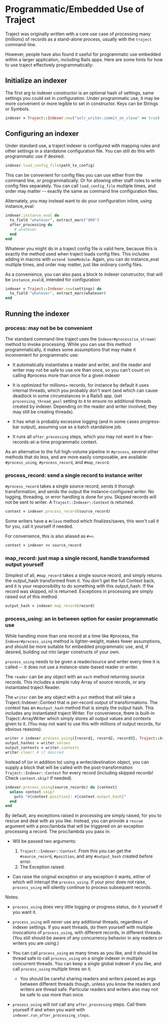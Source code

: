 # Programmatic/Embedded Use of Traject

Traject was originally written with a core use case of processing many (millions) of records as a stand-alone process, usually with the `traject` command-line.

However, people have also found it useful for programmatic use embedded within a larger application, including Rails apps. Here are some hints for how to use traject effectively programmatically:

## Initialize an indexer

The first arg to indexer constructor is an optional hash of settings, same settings you could set in configuration. Under programmatic use, it may be more convenient or more legible to set in constructor. Keys can be Strings or Symbols.

```ruby
indexer = Traject::Indexer.new("solr_writer.commit_on_close" => true)
```

## Configuring an indexer

Under standard use, a traject indexer is configured with mapping rules and other settings in a standalone configuration file. You can still do this with programmatic use if desired:

```ruby
indexer.load_config_file(path_to_config)
```

This can be convenient for config files you can use either from the command line, or programmatically. Or for allowing other staff roles to write config files separately. You can call `load_config_file` multiple times, and order may matter -- exactly the same as command line configuration files.

Alternately, you may instead want to do your configuration inline, using instance_eval:

```ruby
indexer.instance_eval do
  to_field "whatever", extract_marc("800")
  after_processing do
    # whatever
  end
end
```

Whatever you might do in a traject config file is valid here, because this is exactly the method used when traject loads config files. This includes adding in macros with `extend SomeModule`. Again, you can do instance_eval multiple times, and order may matter, just like ordinary config files.

As a convenience, you can also pass a block to indexer constructor, that will be `instance_eval`d, intended for configuration:

```ruby
indexer = Traject::Indexer.new(settings) do
  to_field "whatever", extract_marc(whatever)
end
```

## Running the indexer

### process: may not be be convenient

The standard command-line traject uses the `Indexer#process(io_stream)` method to invoke processing. While you can use this method programmatically, it makes some assumptions that may make it inconvenient for programmatic use:

* It automatically instantiates a reader and writer, and the reader and writer may not be safe to use ore than once, so you can't count on calling #process more than once for a given indexer

* It is optimized for millions+ records, for instance by default it uses internal threads, which you probably don't want (and which can cause deadlock in some circumstances in a Rails5 app. (set `processing_thread_pool` setting to `0` to ensure no additional threads created by indexer. Depending on the reader and writer involved, they may still be creating threads).

* It has what is probably excessive logging (and in some cases progress-bar output), assuming use as a batch standalone job.

* It runs all `after_processing` steps, which you may not want in a few-records-at-a-time programmatic context.

As an alternative to the full high-volume pipeline in `#process`, several other methods
that do less, and are more easily composable, are available: `#process_using`, `#process_record`, and `#map_record`.

### process_record: send a single record to instance writer

`#process_record` takes a single source record, sends it thorugh transformation, and sends the output the instance-configured writer. No logging, threading, or error handling is done for you. Skipped records will not be sent to writer. A `Traject::Indexer::Context` is returned.

```ruby
context = indexer.process_record(source_record)
```

Some writers have a `#close` method which finalizes/saves, this won't call it for you,
call it yourself if needed.

For convenience, this is also aliased as `#<<`.

```ruby
context = indexer << source_record
```

### map_record: just map a single record, handle transformed output yourself

Simplest of all, `#map_record` takes a single source record, and simply returns the output_hash
transformed from it. You don't get the full Context back, and it is your responsibility to do something with this output_hash. If the record was skipped, nil is returned. Exceptions
in processing are simply raised out of this method.

```ruby
output_hash = indexer.map_record(record)
```

### process_using: an in between option for easier programmatic use

While handling more than one record at a time like #process, the `Indexer#process_using` method is lighter-weight, makes fewer assumptions, and should be more suitable for embedded programmatic use, and, if desired, building out into larger constructs of your own.

`process_using` needs to be given a reader/source and writer every time it is called -- it does not use a instance-state-based reader or writer.

The `reader` can be any object with an `each` method returning source records. This includes a simple ruby Array of source records, or any instantiated traject Reader.

The `writer` can be any object with a `put` method that will take a Traject::Indexer::Context that is per-record output of transformations. The context has an `#output_hash` method that is simply the output hash. This includes any instantiated traject Writer. For convenience, there is built-in Traject::ArrayWriter which simply stores all output values and contexts given to it. (You may not want to use this with millions of output records, for obvious reasons).

```ruby
writer = indexer.process_using([record1, record2, record3], Traject::ArrayWriter.new)
output_hashes = writer.values
output_contexts = writer.contexts
writer.clear! # if desired
```

Instead of (or in addition to) using a writer/destination object, you can supply a block
that will be called with the post-transformation `Traject::Indexer::Context` for every
record (including skipped records! Check `context.skip?` if needed).

```ruby
indexer.process_using(source_records) do |context|
  unless context.skip?
    puts "#{context.position}: #{context.output_hash}"
  end
end
```

By default, any exceptions raised in processing are simply raised, for you to rescue and
deal with as you like. Instead, you can provide a `rescue` argument with a proc/lambda
that will be triggered on an exception processing a record. The proc/lambda you pass in:


  * Will be passed two arguments:
    1. `Traject::Indexer::Context`. From this you can get the `#source_record`, `#position`, and any `#output_hash` created before error.
    2. The Exception raised.

  * Can raise the original exception or any exception it wants, either of which will interupt the `process_using`. If your proc does not raise, `process_using` will silently continue to process subsequent records.

Notes:

* `process_using` does very little logging or progress status, do it yourself if you want it.

* `process_using` will _never_ use any additional threads, regardless of indexer settings. If you want threads, do them yourself with multiple invocations of `process_using`, with different records, in different threads. (You still should be aware of any concurrency behavior in any readers or writers you are using.)

* You can call `process_using` as many times as you like, and it should be thread safe to call `process_using` on a single indexer in multiple concurrent threads. You can keep a single global indexer if you like, and call `process_using` multiple times on it.
  * You should be careful sharing readers and writers passed as args between different threads though, unless you know the readers and writers are thread safe. Particular readers and writers also may not be safe to use more than once.

* `process_using` will *not* call any `after_processing` steps. Call them yourself if and when you want with `indexer.run_after_processing_steps`.

